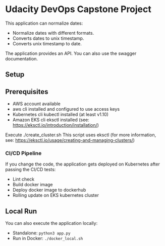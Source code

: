 # Udacity DevOps Capstone Project

This application can normalize dates:
* Normalize dates with different formats.
* Converts dates to unix timestamp.
* Converts unix timestamp to date.

The application provides an API. You can also use the swagger documentation.

## Setup

## Prerequisites
* AWS account available
* aws cli installed and configured to use access keys
* Kubernetes cli kubectl installed (at least v1.10)
* Amazon EKS cli eksctl installed (see: https://eksctl.io/introduction/installation/)

Execute ./create_cluster.sh
This script uses eksctl (for more information, see: https://eksctl.io/usage/creating-and-managing-clusters/)

### CI/CD Pipeline
If you change the code, the application gets deployed on Kubernetes after passing the CI/CD tests:
* Lint check
* Build docker image
* Deploy docker image to dockerhub
* Rolling update on EKS kubernetes cluster

## Local Run
You can also execute the application locally:
* Standalone:  `python3 app.py`
* Run in Docker:  `./docker_local.sh`
